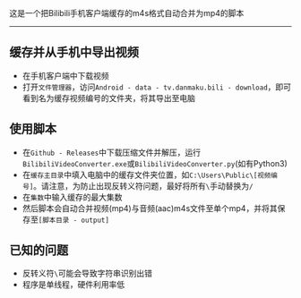 这是一个把Bilibili手机客户端缓存的m4s格式自动合并为mp4的脚本

------------

## 缓存并从手机中导出视频

- 在手机客户端中下载视频
- 打开`文件管理器`，访问`Android - data - tv.danmaku.bili - download`，即可看到名为缓存视频编号的文件夹，将其导出至电脑

## 使用脚本

- 在`Github - Releases`中下载压缩文件并解压，运行`BilibiliVideoConverter.exe`或`BilibiliVideoConverter.py`(如有Python3)
- 在`缓存主目录`中填入电脑中的缓存文件夹位置，如`C:\Users\Public\[视频编号]`。请注意，为防止出现反转义符问题，最好将所有`\`手动替换为`/`
- 在`集数`中输入缓存的最大集数
- 然后脚本会自动合并视频(mp4)与音频(aac)m4s文件至单个mp4，并将其保存至`[脚本目录 - output]`

## 已知的问题

- 反转义符`\`可能会导致字符串识别出错
- 程序是单线程，硬件利用率低
